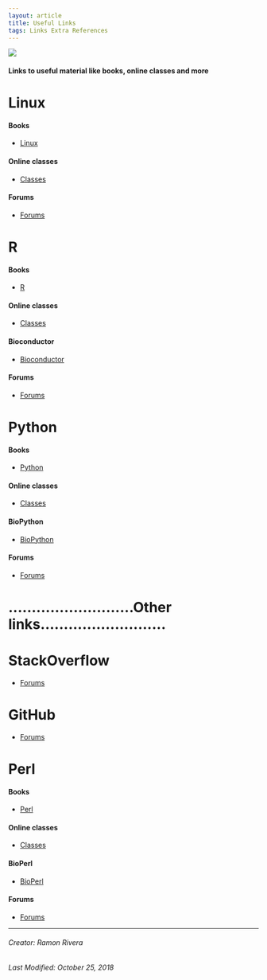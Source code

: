 ```yaml
---
layout: article
title: Useful Links
tags: Links Extra References
---
```

 
![](https://i.imgur.com/KMVYY8O.png)    

#### Links to useful material like books, online classes and more

# Linux
#### Books
- [Linux]()
#### Online classes
- [Classes]()
#### Forums
- [Forums]()  

# R
#### Books
- [R]()
#### Online classes
- [Classes]()
#### Bioconductor
- [Bioconductor]()
#### Forums
- [Forums]()

# Python
#### Books
- [Python]()
#### Online classes
- [Classes]()
#### BioPython
- [BioPython]()
#### Forums
- [Forums]()  
  
# ...........................Other links...........................  

# StackOverflow
- [Forums]()

# GitHub
- [Forums]()  

# Perl
#### Books
- [Perl]()
#### Online classes
- [Classes]()
#### BioPerl
- [BioPerl]()
#### Forums
- [Forums]()


---
###### Creator: Ramon Rivera  
###### Last Modified: October 25, 2018  
